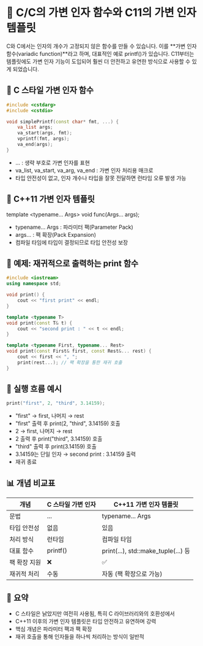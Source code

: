 # 🧩 C/C의 가변 인자 함수와 C11의 가변 인자 템플릿
C와 C에서는 인자의 개수가 고정되지 않은 함수를 만들 수 있습니다.  이를 **가변 인자 함수(variadic function)**라고 하며, 대표적인 예로 printf()가 있습니다.  C11부터는 템플릿에도 가변 인자 기능이 도입되어 훨씬 더 안전하고 유연한 방식으로 사용할 수 있게 되었습니다.

## 🔹 C 스타일 가변 인자 함수
```cpp
#include <cstdarg>
#include <cstdio>

void simplePrintf(const char* fmt, ...) {
    va_list args;
    va_start(args, fmt);
    vprintf(fmt, args);
    va_end(args);
}
```

- ... : 생략 부호로 가변 인자를 표현
- va_list, va_start, va_arg, va_end : 가변 인자 처리용 매크로
- 타입 안전성이 없고, 인자 개수나 타입을 잘못 전달하면 런타임 오류 발생 가능

## 🔸 C++11 가변 인자 템플릿
template <typename... Args>
void func(Args... args);


- typename... Args : 파라미터 팩(Parameter Pack)
- args... : 팩 확장(Pack Expansion)
- 컴파일 타임에 타입이 결정되므로 타입 안전성 보장

## 🧪 예제: 재귀적으로 출력하는 print 함수
```cpp
#include <iostream>
using namespace std;

void print() {
    cout << "first print" << endl;
}

template <typename T>
void print(const T& t) {
    cout << "second print : " << t << endl;
}

template <typename First, typename... Rest>
void print(const First& first, const Rest&... rest) {
    cout << first << ", ";
    print(rest...); // 팩 확장을 통한 재귀 호출
}
```

## 📌 실행 흐름 예시
```cpp
print("first", 2, "third", 3.14159);
```

- "first" → first, 나머지 → rest
- "first" 출력 후 print(2, "third", 3.14159) 호출
- 2 → first, 나머지 → rest
- 2 출력 후 print("third", 3.14159) 호출
- "third" 출력 후 print(3.14159) 호출
- 3.14159는 단일 인자 → second print : 3.14159 출력
- 재귀 종료

## 📊 개념 비교표
| 개념 | C 스타일 가변 인자 | C++11 가변 인자 템플릿 |
|------|------------------|---------------------| 
| 문법 | ... | typename... Args | 
| 타입 안전성 | 없음 | 있음 | 
| 처리 방식 | 런타임 | 컴파일 타임 | 
| 대표 함수 | printf() | print(...), std::make_tuple(...) 등 | 
| 팩 확장 지원 | ❌ | ✅ | 
| 재귀적 처리 | 수동 | 자동 (팩 확장으로 가능) | 



## 🎯 요약
- C 스타일은 낡았지만 여전히 사용됨, 특히 C 라이브러리와의 호환성에서
- C++11 이후의 가변 인자 템플릿은 타입 안전하고 유연하며 강력
- 핵심 개념은 파라미터 팩과 팩 확장
- 재귀 호출을 통해 인자들을 하나씩 처리하는 방식이 일반적
